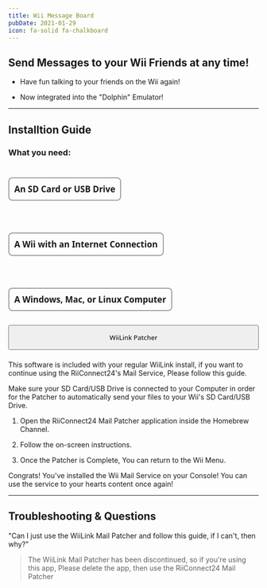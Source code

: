 ```yaml
---
title: Wii Message Board
pubDate: 2021-01-29
icon: fa-solid fa-chalkboard
---
```

## Send Messages to your Wii Friends at any time!

- Have fun talking to your friends on the Wii again!

- Now integrated into the "Dolphin" Emulator!
___

## Installtion Guide

### What you need:
<div style="display:flex; gap:18px; flex-wrap:wrap; position:relative;"><h4 style="font-size:17px; font-family:system-ui; padding:10px; border:2px solid #00000060; border-radius:8px;"><i class="fa-solid fa-sd-card"></i> An SD Card or USB Drive</h4> <h4 style="font-size:17px; font-family:system-ui; padding:10px; border:2px solid #00000060; border-radius:8px;"><i class="fa-solid fa-globe"></i> A Wii with an Internet Connection</h4> <h4 style="font-size:17px; font-family:system-ui; padding:10px; border:2px solid #00000060; border-radius:8px;"><i class="fa-solid fa-desktop"></i> A Windows, Mac, or Linux Computer</h4></div>

<div style="width:100%; height:40px; margin-top:5px;  border-radius:8px;  position:relative;">
<a href="https://github.com/WiiLink24/WiiLink24-Patcher/releases"><button type="button" style="width:100%; height:50px;  font-family:system-ui;" class="btn1 btn btn-success"><i class="fa-solid fa-download"></i> WiiLink Patcher</button></a>
</div>
</br>

<l class="notice info fullwidth">This software is included with your regular WiiLink install, if you want to continue using the RiiConnect24's Mail Service, Please follow this guide.</l>

<l class="notice generic fullwidth">Make sure your SD Card/USB Drive is connected to your Computer in order for the Patcher to automatically send your files to your Wii's SD Card/USB Drive.</l>

1. Open the RiiConnect24 Mail Patcher application inside the Homebrew Channel.

2. Follow the on-screen instructions.

3. Once the Patcher is Complete, You can return to the Wii Menu.

<l class="notice success fullwidth">Congrats! You've installed the Wii Mail Service on your Console! You can use the service to your hearts content once again!</l>
___

## Troubleshooting & Questions

"Can I just use the WiiLink Mail Patcher and follow this guide, if I can't, then why?"
> The WiiLink Mail Patcher has been discontinued, so if you're using this app, Please delete the app, then use the RiiConnect24 Mail Patcher